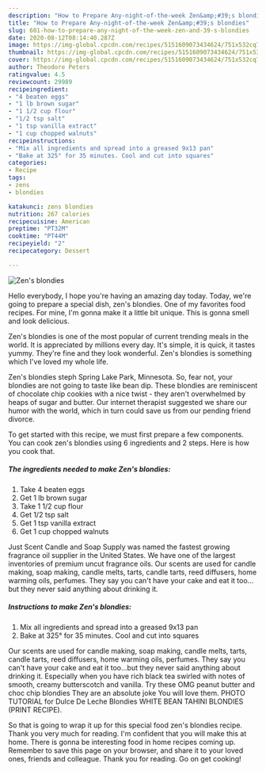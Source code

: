 ```yaml
---
description: "How to Prepare Any-night-of-the-week Zen&amp;#39;s blondies"
title: "How to Prepare Any-night-of-the-week Zen&amp;#39;s blondies"
slug: 601-how-to-prepare-any-night-of-the-week-zen-and-39-s-blondies
date: 2020-08-12T08:14:40.287Z
image: https://img-global.cpcdn.com/recipes/5151609073434624/751x532cq70/zens-blondies-recipe-main-photo.jpg
thumbnail: https://img-global.cpcdn.com/recipes/5151609073434624/751x532cq70/zens-blondies-recipe-main-photo.jpg
cover: https://img-global.cpcdn.com/recipes/5151609073434624/751x532cq70/zens-blondies-recipe-main-photo.jpg
author: Theodore Peters
ratingvalue: 4.5
reviewcount: 29989
recipeingredient:
- "4 beaten eggs"
- "1 lb brown sugar"
- "1 1/2 cup flour"
- "1/2 tsp salt"
- "1 tsp vanilla extract"
- "1 cup chopped walnuts"
recipeinstructions:
- "Mix all ingredients and spread into a greased 9x13 pan"
- "Bake at 325° for 35 minutes. Cool and cut into squares"
categories:
- Recipe
tags:
- zens
- blondies

katakunci: zens blondies 
nutrition: 267 calories
recipecuisine: American
preptime: "PT32M"
cooktime: "PT44M"
recipeyield: "2"
recipecategory: Dessert

---
```



![Zen&#39;s blondies](https://img-global.cpcdn.com/recipes/5151609073434624/751x532cq70/zens-blondies-recipe-main-photo.jpg)

Hello everybody, I hope you're having an amazing day today. Today, we're going to prepare a special dish, zen&#39;s blondies. One of my favorites food recipes. For mine, I'm gonna make it a little bit unique. This is gonna smell and look delicious.

Zen&#39;s blondies is one of the most popular of current trending meals in the world. It is appreciated by millions every day. It's simple, it is quick, it tastes yummy. They're fine and they look wonderful. Zen&#39;s blondies is something which I've loved my whole life.

Zen&#39;s blondies steph Spring Lake Park, Minnesota. So, fear not, your blondies are not going to taste like bean dip. These blondies are reminiscent of chocolate chip cookies with a nice twist - they aren&#39;t overwhelmed by heaps of sugar and butter. Our internet therapist suggested we share our humor with the world, which in turn could save us from our pending friend divorce.


To get started with this recipe, we must first prepare a few components. You can cook zen&#39;s blondies using 6 ingredients and 2 steps. Here is how you cook that.

<!--inarticleads1-->

##### The ingredients needed to make Zen&#39;s blondies:

1. Take 4 beaten eggs
1. Get 1 lb brown sugar
1. Take 1 1/2 cup flour
1. Get 1/2 tsp salt
1. Get 1 tsp vanilla extract
1. Get 1 cup chopped walnuts


Just Scent Candle and Soap Supply was named the fastest growing fragrance oil supplier in the United States. We have one of the largest inventories of premium uncut fragrance oils. Our scents are used for candle making, soap making, candle melts, tarts, candle tarts, reed diffusers, home warming oils, perfumes. They say you can&#39;t have your cake and eat it too…but they never said anything about drinking it. 

<!--inarticleads2-->

##### Instructions to make Zen&#39;s blondies:

1. Mix all ingredients and spread into a greased 9x13 pan
1. Bake at 325° for 35 minutes. Cool and cut into squares


Our scents are used for candle making, soap making, candle melts, tarts, candle tarts, reed diffusers, home warming oils, perfumes. They say you can&#39;t have your cake and eat it too…but they never said anything about drinking it. Especially when you have rich black tea swirled with notes of smooth, creamy butterscotch and vanilla. Try these OMG peanut butter and choc chip blondies They are an absolute joke You will love them. PHOTO TUTORIAL for Dulce De Leche Blondies WHITE BEAN TAHINI BLONDIES (PRINT RECIPE). 

So that is going to wrap it up for this special food zen&#39;s blondies recipe. Thank you very much for reading. I'm confident that you will make this at home. There is gonna be interesting food in home recipes coming up. Remember to save this page on your browser, and share it to your loved ones, friends and colleague. Thank you for reading. Go on get cooking!

